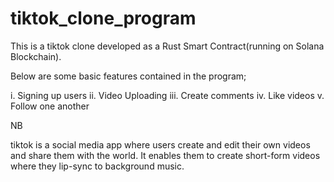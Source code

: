 # tiktok_clone_program

This is a tiktok clone developed as a Rust Smart Contract(running on Solana Blockchain).

Below are some basic features contained in the program;

i. Signing up users
ii. Video Uploading
iii. Create comments
iv. Like videos
v. Follow one another

NB

tiktok is a social media app where users create and edit their own videos and share them with the world.
It enables them to create short-form videos where they lip-sync to background music.